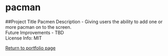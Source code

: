 # pacman
##Project Title
Pacmen
Description - Giving users the ability to add one or more pacman on to the screen. <br/>
Future Improvements - TBD <br/>
License Info: MIT <br/>

<a href="https://arms177.github.io/">Return to portfolio page</a>

